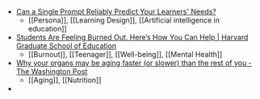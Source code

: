 - [Can a Single Prompt Reliably Predict Your Learners' Needs?](https://drphilippahardman.substack.com/p/can-a-single-prompt-reliably-predict)
	- [[Persona]], [[Learning Design]], [[Artificial intelligence in education]]
- [Students Are Feeling Burned Out. Here’s How You Can Help | Harvard Graduate School of Education](https://www.gse.harvard.edu/ideas/usable-knowledge/24/11/students-are-feeling-burned-out-heres-how-you-can-help)
	- [[Burnout]], [[Teenager]], [[Well-being]], [[Mental Health]]
- [Why your organs may be aging faster (or slower) than the rest of you - The Washington Post](https://www.washingtonpost.com/wellness/2024/11/25/longevity-organ-aging-disease/)
	- [[Aging]], [[Nutrition]]
-